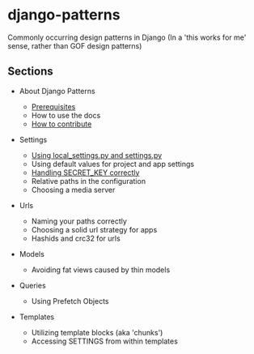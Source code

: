 # django-patterns
Commonly occurring design patterns in Django (In a 'this works for me' sense, rather than GOF design patterns)

## Sections

- About Django Patterns
    - [Prerequisites](documentation/Prerequisites/README.md)
    - How to use the docs
    - [How to contribute](CONTRIBUTING.md)

- Settings
    - [Using local_settings.py and settings.py](documentation/Settings/1-using-local_settings-py-and-settings-py/README.md)
    - Using default values for project and app settings
    - [Handling SECRET_KEY correctly](documentation/Settings/2-handling-secret-key-correctly/README.md)
    - Relative paths in the configuration
    - Choosing a media server

- Urls
    - Naming your paths correctly
    - Choosing a solid url strategy for apps
    - Hashids and crc32 for urls

- Models
    - Avoiding fat views caused by thin models

- Queries
    - Using Prefetch Objects

- Templates
    - Utilizing template blocks (aka 'chunks')
    - Accessing SETTINGS from within templates
